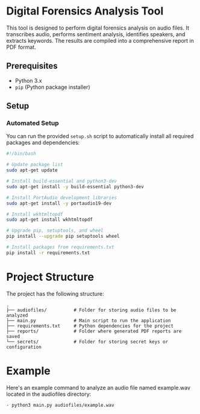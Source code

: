 # Digital Forensics Analysis Tool

This tool is designed to perform digital forensics analysis on audio files. It transcribes audio, performs sentiment analysis, identifies speakers, and extracts keywords. The results are compiled into a comprehensive report in PDF format.

## Prerequisites

- Python 3.x
- `pip` (Python package installer)

## Setup

### Automated Setup

You can run the provided `setup.sh` script to automatically install all required packages and dependencies:

```bash
#!/bin/bash

# Update package list
sudo apt-get update

# Install build-essential and python3-dev
sudo apt-get install -y build-essential python3-dev

# Install PortAudio development libraries
sudo apt-get install -y portaudio19-dev

# Install wkhtmltopdf
sudo apt-get install wkhtmltopdf

# Upgrade pip, setuptools, and wheel
pip install --upgrade pip setuptools wheel

# Install packages from requirements.txt
pip install -r requirements.txt
```

# Project Structure
The project has the following structure:
```
.
├── audiofiles/          # Folder for storing audio files to be analyzed
├── main.py              # Main script to run the application
├── requirements.txt     # Python dependencies for the project
├── reports/             # Folder where generated PDF reports are saved
└── secrets/             # Folder for storing secret keys or configuration

```
# Example
Here's an example command to analyze an audio file named example.wav located in the audiofiles directory:
```
- python3 main.py audiofiles/example.wav
```

